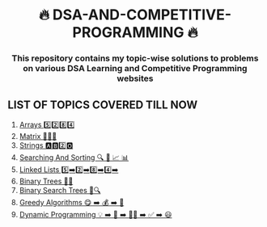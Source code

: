 <h1 align="center">🔥 DSA-AND-COMPETITIVE-PROGRAMMING 🔥</h1>
<h3 align="center">This repository contains my topic-wise solutions to problems on various DSA Learning and Competitive Programming websites</h3>

<h2>LIST OF TOPICS COVERED TILL NOW</h2>
<ol>
  <li>
    <a href="https://github.com/vijayjoshi16/DSA-AND-COMPETITIVE-PROGRAMMING/tree/master/00.Array">Arrays 5️⃣2️⃣8️⃣4️⃣</a>
  </li>
  <li>
    <a href="https://github.com/vijayjoshi16/DSA-AND-COMPETITIVE-PROGRAMMING/tree/master/01.Matrix">Matrix 🔢🔠🔡</a>
  </li>
  <li>
    <a href="https://github.com/vijayjoshi16/DSA-AND-COMPETITIVE-PROGRAMMING/tree/master/02.String">Strings 🅰️🅱️2️⃣🅾️</a>
  </li>
  <li>
    <a href="https://github.com/vijayjoshi16/DSA-AND-COMPETITIVE-PROGRAMMING/tree/master/03.SearchingAndSorting">Searching And Sorting 🔍 🔁 📈 📊</a>
  </li>
  <li>
    <a href="https://github.com/vijayjoshi16/DSA-AND-COMPETITIVE-PROGRAMMING/tree/master/04.LinkedList">Linked Lists 5️⃣➡️️2️⃣➡️8️⃣➡️4️⃣➡️</a>
  </li>
  <li>
    <a href="https://github.com/vijayjoshi16/DSA-AND-COMPETITIVE-PROGRAMMING/tree/master/05.BinaryTree">Binary Trees 🌲🌱</a>
  </li>
  <li>
    <a href="https://github.com/vijayjoshi16/DSA-AND-COMPETITIVE-PROGRAMMING/tree/master/06.BinarySearchTree">Binary Search Trees 🌲🔍</a>
  </li>
  <li>
    <a href="https://github.com/vijayjoshi16/DSA-AND-COMPETITIVE-PROGRAMMING/tree/master/07.Greedy">Greedy Algorithms 😋 ➡️ 💰 ➡️ 🤑</a>
  </li>
  <li>
    <a href="https://github.com/vijayjoshi16/DSA-AND-COMPETITIVE-PROGRAMMING/tree/master/08.DynamicProgramming">Dynamic Programming 💡 ➡️ 📝 ➡️ 👨‍💻 ➡️ ✅ ➡️ 😃</a>
  </li>
  

</ol>
